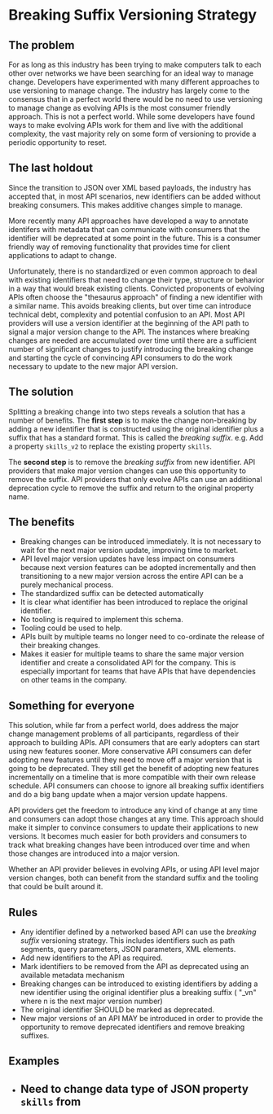 # Breaking Suffix Versioning Strategy

## The problem

For as long as this industry has been trying to make computers talk to each other over networks we have been searching for an ideal way to manage change. Developers have experimented with many different approaches to use versioning to manage change.  The industry has largely come to the consensus that in a perfect world there would be no need to use versioning to manage change as evolving APIs is the most consumer friendly approach. This is not a perfect world. While some developers have found ways to make evolving APIs work for them and live with the additional complexity, the vast majority rely on some form of versioning to provide a periodic opportunity to reset.

## The last holdout

Since the transition to JSON over XML based payloads, the industry has accepted that, in most API scenarios, new identifiers can be added without breaking consumers. This makes additive changes simple to manage.  

More recently many API approaches have developed a way to annotate identifers with metadata that can communicate with consumers that the identifier will be deprecated at some point in the future.  This is a consumer friendly way of removing functionality that provides time for client applications to adapt to change.

Unfortunately, there is no standardized or even common approach to deal with existing identifiers that need to change their type, structure or behavior in a way that would break existing clients.  Convicted proponents of evolving APIs often choose the "thesaurus approach" of finding a new identifier with a similar name. This avoids breaking clients, but over time can introduce technical debt, complexity and potential confusion to an API.  Most API providers will use a version identifier at the beginning of the API path to signal a major version change to the API.  The instances where breaking changes are needed are accumulated over time until there are a sufficient number of significant changes to justify introducing the breaking change and starting the cycle of convincing API consumers to do the work necessary to update to the new major API version.

## The solution

Splitting a breaking change into two steps reveals a solution that has a number of benefits. The **first step** is to make the change non-breaking by adding a new identifier that is constructed using the original identifier plus a suffix that has a standard format. This is called the *breaking suffix*.  e.g. Add a property `skills_v2` to replace the existing property `skills`.

The **second step** is to remove the *breaking suffix* from new identifier. API providers that make major version changes can use this opportunity to remove the suffix.  API providers that only evolve APIs can use an additional deprecation cycle to remove the suffix and return to the original property name.

## The benefits

- Breaking changes can be introduced immediately. It is not necessary to wait for the next major version update, improving time to market.
- API level major version updates have less impact on consumers because next version features can be adopted incrementally and then transitioning to a new major version across the entire API can be a purely mechanical process.
- The standardized suffix can be detected automatically
- It is clear what identifier has been introduced to replace the original identifier.
- No tooling is required to implement this schema.
- Tooling could be used to help.
- APIs built by multiple teams no longer need to co-ordinate the release of their breaking changes.
- Makes it easier for multiple teams to share the same major version identifier and create a consolidated API for the company.  This is especially important for teams that have APIs that have dependencies on other teams in the company.

## Something for everyone

This solution, while far from a perfect world, does address the major change management problems of all participants, regardless of their approach to building APIs.  API consumers that are early adopters can start using new features sooner.  More conservative API consumers can defer adopting new features until they need to move off a major version that is going to be deprecated. They still get the benefit of adopting new features incrementally on a timeline that is more compatible with their own release schedule.  API consumers can choose to ignore all breaking suffix identifiers and do a big bang update when a major version update happens.

API providers get the freedom to introduce any kind of change at any time and consumers can adopt those changes at any time. This approach should make it simpler to convince consumers to update their applications to new versions. It becomes much easier for both providers and consumers to track what breaking changes have been introduced over time and when those changes are introduced into a major version.

Whether an API provider believes in evolving APIs, or using API level major version changes, both can benefit from the standard suffix and the tooling that could be built around it.

## Rules

- Any identifier defined by a networked based API can use the *breaking suffix* versioning strategy.  This includes identifiers such as path segments, query parameters, JSON parameters, XML elements.
- Add new identifiers to the API as required.
- Mark identifiers to be removed from the API as deprecated using an available metadata mechanism
- Breaking changes can be introduced to existing identifiers by adding a new identifier using the original identifier plus a breaking suffix ( "_vn" where n is the next major version number)
- The original identifier SHOULD be marked as deprecated.
- New major versions of an API MAY be introduced in order to provide the opportunity to remove deprecated identifiers and remove breaking suffixes.  

## Examples

- Need to change data type of JSON property `skills` from 
  - 